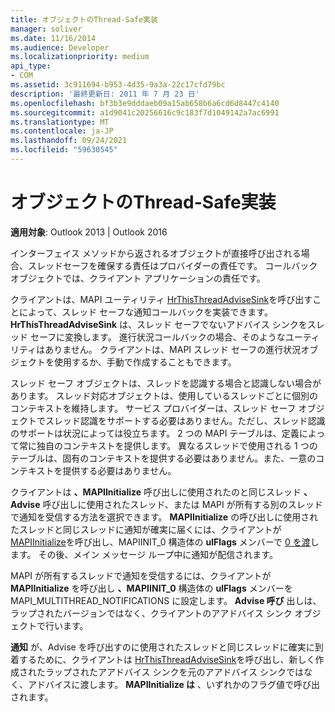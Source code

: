 ```yaml
---
title: オブジェクトのThread-Safe実装
manager: soliver
ms.date: 11/16/2014
ms.audience: Developer
ms.localizationpriority: medium
api_type:
- COM
ms.assetid: 3c911694-b953-4d35-9a3a-22c17cfd79bc
description: '最終更新日: 2011 年 7 月 23 日'
ms.openlocfilehash: bf3b3e9dddaeb09a15ab658b6a6cd6d8447c4140
ms.sourcegitcommit: a1d9041c20256616c9c183f7d1049142a7ac6991
ms.translationtype: MT
ms.contentlocale: ja-JP
ms.lasthandoff: 09/24/2021
ms.locfileid: "59630545"
---
```

# <a name="implementing-thread-safe-objects"></a>オブジェクトのThread-Safe実装

  
  
**適用対象**: Outlook 2013 | Outlook 2016 
  
インターフェイス メソッドから返されるオブジェクトが直接呼び出される場合、スレッドセーフを確保する責任はプロバイダーの責任です。 コールバック オブジェクトでは、クライアント アプリケーションの責任です。
  
クライアントは、MAPI ユーティリティ [HrThisThreadAdviseSink](hrthisthreadadvisesink.md)を呼び出すことによって、スレッド セーフな通知コールバックを実装できます。 **HrThisThreadAdviseSink** は、スレッド セーフでないアドバイス シンクをスレッド セーフに変換します。 進行状況コールバックの場合、そのようなユーティリティはありません。 クライアントは、MAPI スレッド セーフの進行状況オブジェクトを使用するか、手動で作成することもできます。 
  
スレッド セーフ オブジェクトは、スレッドを認識する場合と認識しない場合があります。 スレッド対応オブジェクトは、使用しているスレッドごとに個別のコンテキストを維持します。 サービス プロバイダーは、スレッド セーフ オブジェクトでスレッド認識をサポートする必要はありません。ただし、スレッド認識のサポートは状況によっては役立ちます。 2 つの MAPI テーブルは、定義によって常に独自のコンテキストを提供します。 異なるスレッドで使用される 1 つのテーブルは、固有のコンテキストを提供する必要はありません。また、一意のコンテキストを提供する必要はありません。
  
クライアントは **、MAPIInitialize** 呼び出しに使用されたのと同じスレッド **、Advise** 呼び出しに使用されたスレッド、または MAPI が所有する別のスレッドで通知を受信する方法を選択できます。 **MAPIInitialize** の呼び出しに使用されたスレッドと同じスレッドに通知が確実に届くには、クライアントが [MAPIInitialize](mapiinitialize.md)を呼び出し、MAPIINIT_0 構造体の **ulFlags** メンバーで [0 を渡](mapiinit_0.md)します。 その後、メイン メッセージ ループ中に通知が配信されます。 
  
MAPI が所有するスレッドで通知を受信するには、クライアントが **MAPIInitialize** を呼び出し **、MAPIINIT_0** 構造体の **ulFlags** メンバーを MAPI_MULTITHREAD_NOTIFICATIONS に設定します。 **Advise 呼び** 出しは、ラップされたバージョンではなく、クライアントのアアドバイス シンク オブジェクトで行います。 
  
**通知** が、Advise を呼び出すのに使用されたスレッドと同じスレッドに確実に到着するために、クライアントは [HrThisThreadAdviseSink](hrthisthreadadvisesink.md)を呼び出し、新しく作成されたラップされたアアドバイス シンクを元のアアドバイス シンクではなく、アドバイスに渡します。 **MAPIInitialize は** 、いずれかのフラグ値で呼び出されます。 
  

